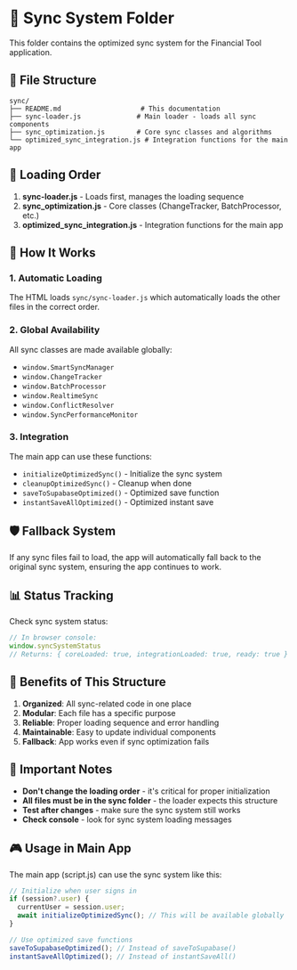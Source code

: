 # 🚀 Sync System Folder

This folder contains the optimized sync system for the Financial Tool application.

## 📁 File Structure

```
sync/
├── README.md                    # This documentation
├── sync-loader.js              # Main loader - loads all sync components
├── sync_optimization.js        # Core sync classes and algorithms
└── optimized_sync_integration.js # Integration functions for the main app
```

## 🔄 Loading Order

1. **sync-loader.js** - Loads first, manages the loading sequence
2. **sync_optimization.js** - Core classes (ChangeTracker, BatchProcessor, etc.)
3. **optimized_sync_integration.js** - Integration functions for the main app

## 🎯 How It Works

### 1. **Automatic Loading**
The HTML loads `sync/sync-loader.js` which automatically loads the other files in the correct order.

### 2. **Global Availability**
All sync classes are made available globally:
- `window.SmartSyncManager`
- `window.ChangeTracker`
- `window.BatchProcessor`
- `window.RealtimeSync`
- `window.ConflictResolver`
- `window.SyncPerformanceMonitor`

### 3. **Integration**
The main app can use these functions:
- `initializeOptimizedSync()` - Initialize the sync system
- `cleanupOptimizedSync()` - Cleanup when done
- `saveToSupabaseOptimized()` - Optimized save function
- `instantSaveAllOptimized()` - Optimized instant save

## 🛡️ Fallback System

If any sync files fail to load, the app will automatically fall back to the original sync system, ensuring the app continues to work.

## 📊 Status Tracking

Check sync system status:
```javascript
// In browser console:
window.syncSystemStatus
// Returns: { coreLoaded: true, integrationLoaded: true, ready: true }
```

## 🔧 Benefits of This Structure

1. **Organized**: All sync-related code in one place
2. **Modular**: Each file has a specific purpose
3. **Reliable**: Proper loading sequence and error handling
4. **Maintainable**: Easy to update individual components
5. **Fallback**: App works even if sync optimization fails

## 🚨 Important Notes

- **Don't change the loading order** - it's critical for proper initialization
- **All files must be in the sync folder** - the loader expects this structure
- **Test after changes** - make sure the sync system still works
- **Check console** - look for sync system loading messages

## 🎮 Usage in Main App

The main app (script.js) can use the sync system like this:

```javascript
// Initialize when user signs in
if (session?.user) {
  currentUser = session.user;
  await initializeOptimizedSync(); // This will be available globally
}

// Use optimized save functions
saveToSupabaseOptimized(); // Instead of saveToSupabase()
instantSaveAllOptimized(); // Instead of instantSaveAll()
```
